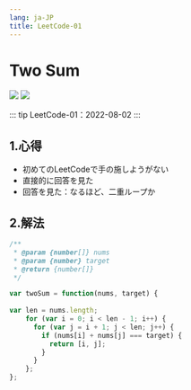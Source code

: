 ```yaml
---
lang: ja-JP
title: LeetCode-01
---
```


# Two Sum

![](https://img.shields.io/badge/-Typescript-9ca3af.svg?logo=typescript&style=popout-square)  ![](https://img.shields.io/badge/-Javascript-9ca3af.svg?logo=javascript&style=popout-square)



::: tip
LeetCode-01：2022-08-02
:::



## 1.心得

+ 初めてのLeetCodeで手の施しようがない
+ 直接的に回答を見た
+ 回答を見た：なるほど、二重ループか



## 2.解法

```js
/**
 * @param {number[]} nums
 * @param {number} target
 * @return {number[]}
 */

var twoSum = function(nums, target) {
    
var len = nums.length;
    for (var i = 0; i < len - 1; i++) {
      for (var j = i + 1; j < len; j++) {
        if (nums[i] + nums[j] === target) {
          return [i, j];
        }
      }
    };
};
```

